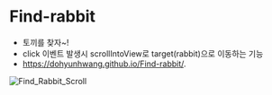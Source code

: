 # Find-rabbit

- 토끼를 찾자~! <br>
- click 이벤트 발생시 scrollIntoView로 target(rabbit)으로 이동하는 기능
- https://dohyunhwang.github.io/Find-rabbit/.
  <br>

![Find_Rabbit_Scroll](https://user-images.githubusercontent.com/68048248/108491754-ab301900-72e7-11eb-9498-dced3c02abb1.gif '토끼를 찾자!')
